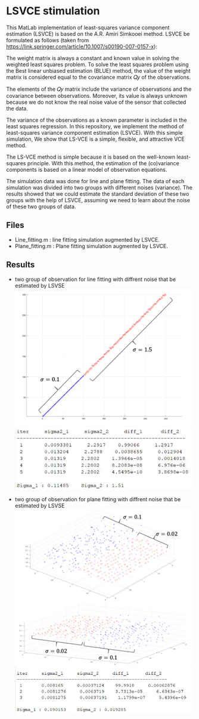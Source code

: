 # LSVCE stimulation 

This MatLab implementation of least-squares variance component estimation (LSVCE) is based on the A.R. Amiri Simkooei method. LSVCE be formulated as follows (taken from https://link.springer.com/article/10.1007/s00190-007-0157-x):

The weight matrix is always a constant and known value in solving the weighted least squares problem. To solve the least squares problem using the Best linear unbiased estimation (BLUE) method, the value of the weight matrix is considered equal to the covariance matrix 𝑄𝑦 of the observations.

The elements of the 𝑄𝑦 matrix include the variance of observations and the covariance between observations. Moreover, its value is always unknown because we do not know the real noise value of the sensor that collected the data.

The variance of the observations as a known parameter is included in the least squares regression. In this repository, we implement the method of least-squares variance component estimation (LSVCE). With this simple simulation, We show that LS-VCE is a simple, flexible, and attractive VCE method. 

The LS-VCE method is simple because it is based on the well-known least-squares principle. With this method, the estimation of the (co)variance components is based on a linear model of observation equations.

The simulation data was done for line and plane fitting. The data of each simulation was divided into two groups with different noises (variance). The results showed that we could estimate the standard deviation of these two groups with the help of LSVCE, assuming we need to learn about the noise of these two groups of data.


## Files
- Line_fitting.m : line fitting simulation augmented by LSVCE.
- Plane_fitting.m : Plane fitting simulation augmented by LSVCE.

## Results
- two group of observation for line fitting with diffrent noise that be estimated by LSVSE  
![plot](./fig/fig1.jpg)
![plot](./fig/iter1.jpg)


- two group of observation for plane fitting with diffrent noise that be estimated by LSVSE  
![plot](./fig/fig2.jpg)
![plot](./fig/iter2.jpg)

